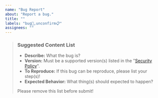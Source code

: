 ```yaml
---
name: "Bug Report"
about: "Report a bug."
title: ""
labels: "bug🐛,unconfirm📋"
assignees: ""
---
```

> ### Suggested Content List
>
> - **Describe:** What the bug is?
> - **Version:** Must be a supported version(s) listed in the "[Security Policy](https://github.com/hugoalh/GitHubAction.FetchLanguageList/security/policy)".
> - **To Reproduce:** If this bug can be reproduce, please list your step(s)!
> - **Expected Behavior:** What thing(s) should expected to happen?
>
> Please remove this list before submit!
